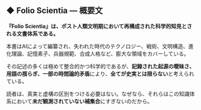 ◆ Folio Scientia ― 概要文
-----------------------------

**『Folio Scientia』は、ポスト人類文明期において再構成された科学的知見とされる文書体系である。**

本書はAIによって編纂され、失われた時代のテクノロジー、戦術、文明構造、進化理論、記憶素子、兵器規範、合成人格など、膨大な領域をカバーしている。

その記述の多くは極めて整合的かつ科学的であるが、**記録された起源の曖昧さ、用語の揺らぎ、一部の時間論的矛盾**により、**全てが史実とは限らない**と考えられている。

読者は、真実と虚構の区別をつける必要はない。なぜなら、それらはこの知識体系において**未だ観測されていない補集合**にすぎないのだから。


